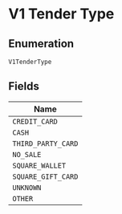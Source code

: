 
# V1 Tender Type

## Enumeration

`V1TenderType`

## Fields

| Name |
|  --- |
| `CREDIT_CARD` |
| `CASH` |
| `THIRD_PARTY_CARD` |
| `NO_SALE` |
| `SQUARE_WALLET` |
| `SQUARE_GIFT_CARD` |
| `UNKNOWN` |
| `OTHER` |

